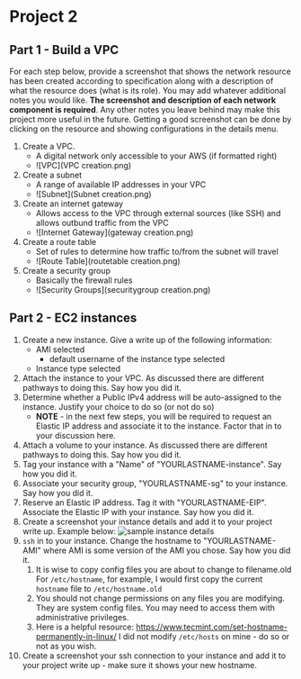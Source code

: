 # Project 2


## Part 1 - Build a VPC

For each step below, provide a screenshot that shows the network resource has been created according to specification along with a description of what the resource does (what is its role). You may add whatever additional notes you would like. **The screenshot and description of each network component is required**. Any other notes you leave behind may make this project more useful in the future. Getting a good screenshot can be done by clicking on the resource and showing configurations in the details menu.

1. Create a VPC.
   - A digital network only accessible to your AWS (if formatted right)
   - ![VPC](VPC creation.png)
2. Create a subnet
   - A range of available IP addresses in your VPC
   - ![Subnet](Subnet creation.png)
3. Create an internet gateway
   - Allows access to the VPC through external sources (like SSH) and allows outbund traffic from the VPC
   - ![Internet Gateway](gateway creation.png)
4. Create a route table
   - Set of rules to determine how traffic to/from the subnet will travel
   - ![Route Table](routetable creation.png)
5. Create a security group
   - Basically the firewall rules
   - ![Security Groups](securitygroup creation.png)

## Part 2 - EC2 instances

1. Create a new instance. Give a write up of the following information:
   - AMI selected
     - default username of the instance type selected
   - Instance type selected
2. Attach the instance to your VPC. As discussed there are different pathways to doing this. Say how you did it.
3. Determine whether a Public IPv4 address will be auto-assigned to the instance. Justify your choice to do so (or not do so)
   - **NOTE** - in the next few steps, you will be required to request an Elastic IP address and associate it to the instance. Factor that in to your discussion here.
4. Attach a volume to your instance. As discussed there are different pathways to doing this. Say how you did it.
5. Tag your instance with a "Name" of "YOURLASTNAME-instance". Say how you did it.
6. Associate your security group, "YOURLASTNAME-sg" to your instance. Say how you did it.
7. Reserve an Elastic IP address. Tag it with "YOURLASTNAME-EIP". Associate the Elastic IP with your instance. Say how you did it.
8. Create a screenshot your instance details and add it to your project write up. Example below:
   ![sample instance details](sample.png)
9. `ssh` in to your instance. Change the hostname to "YOURLASTNAME-AMI" where AMI is some version of the AMI you chose. Say how you did it.
   1. It is wise to copy config files you are about to change to filename.old For `/etc/hostname`, for example, I would first copy the current `hostname` file to `/etc/hostname.old`
   2. You should not change permissions on any files you are modifying. They are system config files. You may need to access them with administrative privileges.
   3. Here is a helpful resource: https://www.tecmint.com/set-hostname-permanently-in-linux/ I did not modify `/etc/hosts` on mine - do so or not as you wish.
10. Create a screenshot your ssh connection to your instance and add it to your project write up - make sure it shows your new hostname.
